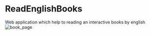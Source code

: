 # ReadEnglishBooks
Web application which help to reading an interactive books by english
![book_page](https://user-images.githubusercontent.com/19342418/45262181-522bdd80-b42b-11e8-8985-1f5485e23a13.png)
